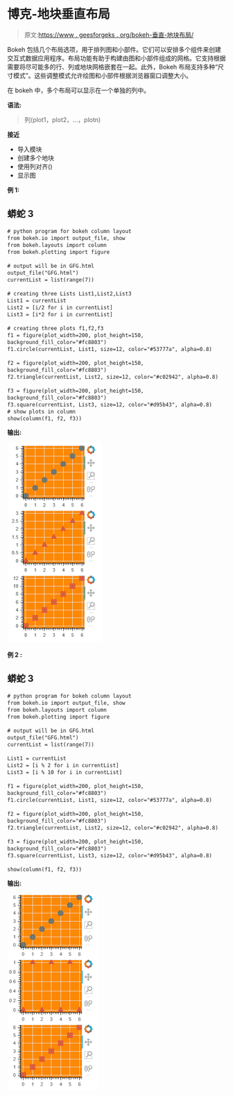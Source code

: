 # 博克-地块垂直布局

> 原文:[https://www . geesforgeks . org/bokeh-垂直-地块布局/](https://www.geeksforgeeks.org/bokeh-vertical-layout-of-plots/)

Bokeh 包括几个布局选项，用于排列图和小部件。它们可以安排多个组件来创建交互式数据应用程序。布局功能有助于构建由图和小部件组成的网格。它支持根据需要将尽可能多的行、列或地块网格嵌套在一起。此外，Bokeh 布局支持多种“尺寸模式”。这些调整模式允许绘图和小部件根据浏览器窗口调整大小。

在 bokeh 中，多个布局可以显示在一个单独的列中。

**语法:**

> 列(plot1，plot2，…，plotn)

**接近**

*   导入模块
*   创建多个地块
*   使用列对齐()
*   显示图

**例 1:**

## 蟒蛇 3

```
# python program for bokeh column layout
from bokeh.io import output_file, show
from bokeh.layouts import column
from bokeh.plotting import figure

# output will be in GFG.html
output_file("GFG.html")
currentList = list(range(7))

# creating three Lists List1,List2,List3
List1 = currentList
List2 = [i/2 for i in currentList]
List3 = [i*2 for i in currentList]

# creating three plots f1,f2,f3
f1 = figure(plot_width=200, plot_height=150, background_fill_color="#fc8803")
f1.circle(currentList, List1, size=12, color="#53777a", alpha=0.8)

f2 = figure(plot_width=200, plot_height=150, background_fill_color="#fc8803")
f2.triangle(currentList, List2, size=12, color="#c02942", alpha=0.8)

f3 = figure(plot_width=200, plot_height=150, background_fill_color="#fc8803")
f3.square(currentList, List3, size=12, color="#d95b43", alpha=0.8)
# show plots in column
show(column(f1, f2, f3))
```

**输出:**

![](img/edfae7607e1c50f59a85803a50bed536.png)

**例 2 :**

## 蟒蛇 3

```
# python program for bokeh column layout
from bokeh.io import output_file, show
from bokeh.layouts import column
from bokeh.plotting import figure

# output will be in GFG.html
output_file("GFG.html")
currentList = list(range(7))

List1 = currentList
List2 = [i % 2 for i in currentList]
List3 = [i % 10 for i in currentList]

f1 = figure(plot_width=200, plot_height=150, background_fill_color="#fc8803")
f1.circle(currentList, List1, size=12, color="#53777a", alpha=0.8)

f2 = figure(plot_width=200, plot_height=150, background_fill_color="#fc8803")
f2.triangle(currentList, List2, size=12, color="#c02942", alpha=0.8)

f3 = figure(plot_width=200, plot_height=150, background_fill_color="#fc8803")
f3.square(currentList, List3, size=12, color="#d95b43", alpha=0.8)

show(column(f1, f2, f3))
```

**输出:**

![](img/a458afe0d44fae155dab0545332d1662.png)